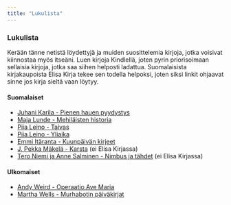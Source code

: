 ```yaml
---
title: "Lukulista"
---
```


### Lukulista
Kerään tänne netistä löydettyjä ja muiden suosittelemia kirjoja, jotka voisivat kiinnostaa myös itseäni. Luen kirjoja Kindlellä, joten pyrin priorisoimaan sellaisia kirjoja, jotka saa siihen helposti ladattua. Suomalaisista kirjakaupoista Elisa Kirja tekee sen todella helpoksi, joten siksi linkit ohjaavat sinne jos kirja sieltä vaan löytyy.

#### Suomalaiset
- [Juhani Karila - Pienen hauen pyydystys](https://kirja.elisa.fi/ekirja/pienen-hauen-pyydystys)
- [Maja Lunde - Mehiläisten historia ](https://kirja.elisa.fi/ekirja/mehilaisten-historia)
- [Piia Leino - Taivas](https://kirja.elisa.fi/ekirja/taivas)
- [Piia Leino - Yliaika](https://kirja.elisa.fi/ekirja/yliaika)
- [Emmi Itäranta - Kuunpäivän kirjeet](https://kirja.elisa.fi/ekirja/kuunpaivan-kirjeet)
- [J. Pekka Mäkelä - Karsta](https://www.risingshadow.fi/library/book/5737-karsta) (ei Elisa Kirjassa)
- [Tero Niemi ja Anne Salminen - Nimbus ja tähdet](https://www.kirjavinkit.fi/arvostelut/nimbus-ja-tahdet/) (ei Elisa Kirjassa)

#### Ulkomaiset
- [Andy Weird - Operaatio Ave Maria](https://kirja.elisa.fi/ekirja/operaatio-ave-maria)
- [Martha Wells - Murhabotin päiväkirjat](https://kirja.elisa.fi/ekirja/halytystila)

